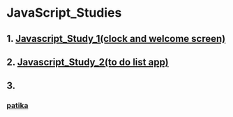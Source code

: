 # JavaScript_Studies
## 1. [Javascript_Study_1(clock and welcome screen)](https://github.com/KaderErgin/Javascript/tree/master/Javascript_Study_1)<br>
## 2. [Javascript_Study_2(to do list app)](https://github.com/KaderErgin/JavaScript/tree/master/Javascript_Study_2)<br>
## 3.  <br>
### [patika](https://academy.patika.dev/tr/profile)


